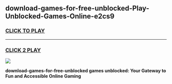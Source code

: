 
## download-games-for-free-unblocked-Play-Unblocked-Games-Online-e2cs9
<h3>
<a href="https://premium76.site?title=download-games-for-free-unblocked&ref=24A">CLICK TO PLAY</a></h3>
<hr>

<h3>
<a href="https://premium76.site?title=download-games-for-free-unblocked&ref=24A">CLICK 2 PLAY</a>
  
</h3>

<a href="https://premium76.site?title=download-games-for-free-unblocked&ref=24A"><img src="https://clearcache.store/games.png"></a>


**download-games-for-free-unblocked games unblocked: Your Gateway to Fun and Accessible Online Gaming**
